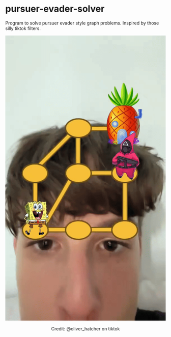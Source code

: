 # pursuer-evader-solver
Program to solve pursuer evader style graph problems. Inspired by those silly tiktok filters.

<p align="center">
  <img src="https://github.com/adxb-pxthxn/pursuer-evader-solver/blob/main/tiktok.gif" alt="Tiktok Gif @oliver_hatcher">
</p>

<p align="center"> Credit: @oliver_hatcher on tiktok </p>



